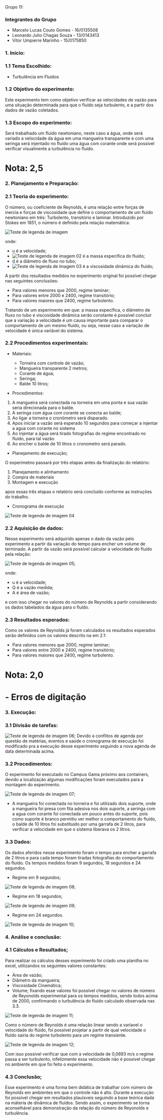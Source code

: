 Grupo 11:

### Integrantes do Grupo 
- Marcelo Lucas Couto Gomes - 16/0135508
- Leonardo Julio Chagas Souza - 13/0143413
- Vitor Umpierre Marinho - 15/0175850

### 1.	Início:

  ### 1.1 Tema Escolhido:
  - Turbulência em Fluidos

  ### 1.2 Objetivo do experimento:
  Este experimento tem como objetivo verificar as velocidades de vazão para uma situação determinada para que o fluído seja turbulento, e a partir dos dados de vazão coletados.
  
  ### 1.3 Escopo do experimento:
  Será trabalhado um fluído newtoniano, neste caso a água, onde será variado a velocidade da água em uma mangueira transparente e com uma seringa será injentado no fluído uma água com corante onde será possível verificar visualmente a turbulência no fluído.
  
  # Nota: 2,5

### 2.	Planejamento e Preparação:

  ### 2.1 Teoria do experimento:
  O número, ou coeficiente de Reynolds, é uma relação entre forças de inercia e forças de viscosidade que define o comportamento de um fluído newtoniano em três: Turbolento, transitório e laminar. Introduzido por Stokes em 1851, o número é definido pela relação matemática:
   
   ![Teste de legenda de imagem](eqnreynolds.gif)
   
   onde:
   -  u é a velocidade;
   -  ![Teste de legenda de imagem 02](ro.gif) é a massa específica do fluído;
   -  d é a diâmetro de fluxo no tubo;
   -  ![Teste de legenda de imagem 03](mi.gif) é a viscosidade dinâmica do fluído;
   
 A partir dos resultados medidos no experimento original foi possível chegar nas seguintes conclusões:
  - Para valores menores que 2000, regime laminar;
  - Para valores entre 2000 e 2400, regime transitório;
  - Para valores maiores que 2400, regime turbolento.
  
 Tratando de um experimento em que: a massa específica, o diâmetro de fluxo no tubo e viscosidade dinâmica serão constante é possível concluir que a variação a velocidade é um causa importante para comparar o comportamento de um mesmo fluído, ou seja, nesse caso a variação de velocidade é única variável do sistema.

  ### 2.2 Procedimentos experimentais:
  
   - Materiais:
      - Torneira com controle de vazão;
      - Mangueira transparente 2 metros;
      - Corante de água;
      - Seringa;
      - Balde 10 litros;
     
   - Procedimentos:
   1. A mangueira será conectada na torneira em uma ponta e sua vazão seria direcionada para o balde.
   2. A seringa com água com corante se conecta ao balde;
   3. Ao ligar a torneira o cronômetro será disparado.
   4. Apos iniciar a vazão será esperado 10 segundos para começar a injentar a agua com corante no sistema
   5. Ao injentar a água será tirado fotografias do regime encontrado no fluído, para tal vazão
   6. Ao encher o balde de 10 litros o cronometro será parado.
  
  - Planejamento de execução;
  
  O experimetno passará por três etapas antes da finalização do relatório:
  1. Planejamento e alinhamento
  2. Compra de materiais
  3. Montagem e execução
  
  apos essas três etapas o relatório será concluído conforme as instruções do trabalho.
  
  - Cronograma de execução
    
  ![Teste de legenda de imagem 04](cronograma.JPG) 
  
  ### 2.2 Aquisição de dados:
  
  Nesse experimento será adquirido apenas o dado da vazão pelo experimento a partir da variação do tempo para encher um volume de terminado. A partir da vazão será possível calcular a velocidade do fluído pela relação:
  
  ![Teste de legenda de imagem 05](velvazao.gif);
  
  onde:
  
   - u é a velocidade;
   - Q é a vazão medida;
   - A é área de vazão;
  
  e com isso chegar no valores do número de Reynolds a partir considerando os dados tabelados da água para o fluído.
  
  ### 2.3 Resultados esperados:
  
  Como os valores de Reynolds já foram calculados os resultados esperados serão definidos com os valores descrito na em 2.1:
  - Para valores menores que 2000, regime laminar;
  - Para valores entre 2000 e 2400, regime transitório;
  - Para valores maiores que 2400, regime turbolento.
  
  # Nota: 2,0
  
# - Erros de digitação 

### 3.	Execução:

  ### 3.1	Divisão de tarefas:

 ![Teste de legenda de imagem 06](novocronograma.JPG);
 Devido a conflitos de agenda por questão de matérias, eventos e saúde o cronograma de execução foi modificado pra a execução desse experimento seguindo a nova agenda de data determinada acima.
 
 ### 3.2	Procedimentos:
 
 O experimento foi executado no Campus Gama próximo aos containers, devido a localização algumas modificações foram executados para a montagem do experimento.
 
 ![Teste de legenda de imagem 07](montagem.jpg);
 
 - A mangueira foi conectada no torneira e foi utilizado dois suporte, onde a mangueira foi presa com fita adesiva nos dois suporte, a seringa com a agua com corante foi conectada um pouco antes do suporte, pois como suporte é branco permitiu ver melhor o comportamento do fluído, o balde de 10 litros foi substituido por uma garrafa de 2 litros, para verificar a velocidade em que o sistema liberava os 2 litros.
 
  ### 3.3	Dados:
  
  Os dados aferidos nesse experimento foram o tempo para encher a garrafa de 2 litros e para cada tempo foram tiradas fotografias do comportamento do fluído. Os tempos medidos foram 9 segundos, 18 segundos e 24 segundos.
  
  - Regime em 9 segundos;
  
  ![Teste de legenda de imagem 08](regime9s.jpg);
  
  - Regime em 18 segundos;
  
  ![Teste de legenda de imagem 09](regime18s.jpg);
  
  - Regime em 24 segundos.
  
  ![Teste de legenda de imagem 10](regime24s.jpg);
  
### 4.	Análise e conclusão:

  ### 4.1	Cálculos e Resultados;
  
  Para realizar os cálculos desses experimento foi criado uma planilha no excel, utilizandos os seguintes valores constantes:
  - Área de vazão;
  - Diâmetro da mangueira;
  - Viscosidade Cinemática;
  - Volume;
  fixando esse valores foi possível chegar no valores de número de Reyonolds experimental para os tempos medidos, sendo todos acima de 2000, confirmando o turbulência do fluído calculado observada nas 3.3.
  
  ![Teste de legenda de imagem 11](tabela9ate24s.jpg);
  
  Como o número de Reynolds é uma relação linear sendo a varíavel o velocidade do flúido, foi possível projetar a partir de qual velocidade o fluído sairia do regime turbolento para um regime transiente.
  
  ![Teste de legenda de imagem 12](tabelacompleta.jpg);
  
  Com isso possível verificar que com a velocidade de 0,0693 m/s o regime passa a ser turbulento, infelizmente essa velocidade não é possível chegar no ambiente em que foi feito o experimento.
  
  ### 4.3 Conclusão;
  
  Esse experimento é uma forma bem didática de trabalhar com número de Reynolds em ambientes em que o controle não é alto. Durante a execução foi possível chegar em resultados plauísveis seguindo a base teórica dada na máteria de dinâmica de fluídos. Sendo assim, o experimento se torna aconselhável para demonstração da relação do número de Reyonolds e turbulência.



